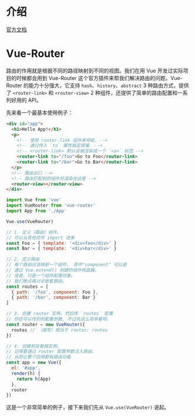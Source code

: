 # 介绍

[官方文档](https://v3.router.vuejs.org/zh/)

# Vue-Router

路由的作用就是根据不同的路径映射到不同的视图。我们在用 Vue 开发过实际项目的时候都会用到 Vue-Router 这个官方插件来帮我们解决路由的问题。Vue-Router 的能力十分强大，它支持 `hash`、`history`、`abstract` 3 种路由方式，提供了 `<router-link>` 和 `<router-view>` 2 种组件，还提供了简单的路由配置和一系列好用的 API。

先来看一个最基本使用例子：

```html
<div id="app">
  <h1>Hello App!</h1>
  <p>
    <!-- 使用 router-link 组件来导航. -->
    <!-- 通过传入 `to` 属性指定链接. -->
    <!-- <router-link> 默认会被渲染成一个 `<a>` 标签 -->
    <router-link to="/foo">Go to Foo</router-link>
    <router-link to="/bar">Go to Bar</router-link>
  </p>
  <!-- 路由出口 -->
  <!-- 路由匹配到的组件将渲染在这里 -->
  <router-view></router-view>
</div>
```

```js
import Vue from 'vue'
import VueRouter from 'vue-router'
import App from './App'

Vue.use(VueRouter)

// 1. 定义（路由）组件。
// 可以从其他文件 import 进来
const Foo = { template: '<div>foo</div>' }
const Bar = { template: '<div>bar</div>' }

// 2. 定义路由
// 每个路由应该映射一个组件。 其中"component" 可以是
// 通过 Vue.extend() 创建的组件构造器，
// 或者，只是一个组件配置对象。
// 我们晚点再讨论嵌套路由。
const routes = [
  { path: '/foo', component: Foo },
  { path: '/bar', component: Bar }
]

// 3. 创建 router 实例，然后传 `routes` 配置
// 你还可以传别的配置参数, 不过先这么简单着吧。
const router = new VueRouter({
  routes // （缩写）相当于 routes: routes
})

// 4. 创建和挂载根实例。
// 记得要通过 router 配置参数注入路由，
// 从而让整个应用都有路由功能
const app = new Vue({
  el: '#app',
  render(h) {
    return h(App)
  },
  router
})
```

这是一个非常简单的例子，接下来我们先从 `Vue.use(VueRouter)` 说起。
